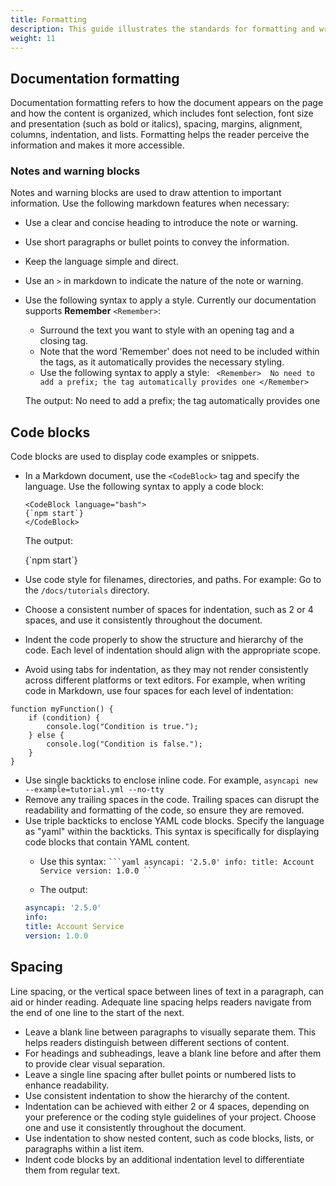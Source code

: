 ```yaml
---
title: Formatting
description: This guide illustrates the standards for formatting and writing our documentation.
weight: 11
---
```


## Documentation formatting

Documentation formatting refers to how the document appears on the page and how the content is organized, which includes font selection, font size and presentation (such as bold or italics), spacing, margins, alignment, columns, indentation, and lists. Formatting helps the reader perceive the information and makes it more accessible. 

### Notes and warning blocks

Notes and warning blocks are used to draw attention to important information. Use the following markdown features when necessary:

- Use a clear and concise heading to introduce the note or warning.
- Use short paragraphs or bullet points to convey the information.
- Keep the language simple and direct.
- Use an `>` in markdown to indicate the nature of the note or warning. 
- Use the following syntax to apply a style. Currently our documentation supports **Remember** `<Remember>`:
  * Surround the text you want to style with an opening <Remember> tag and a closing </Remember> tag.
  * Note that the word 'Remember' does not need to be included within the tags, as it automatically provides the necessary styling.
  * Use the following syntax to apply a style:
  ` <Remember> 
  No need to add a prefix; the tag automatically provides one
  </Remember>`
  
  The output: 
  <Remember> 
  No need to add a prefix; the tag automatically provides one
  </Remember>

## Code blocks

Code blocks are used to display code examples or snippets. 

- In a Markdown document, use the `<CodeBlock>` tag and specify the language.
  Use the following syntax to apply a code block:
  ```
  <CodeBlock language="bash">
  {`npm start`}
  </CodeBlock>
  ```
  
  The output:
  
  <CodeBlock language="bash">
  {`npm start`}
  </CodeBlock>
  
- Use code style for filenames, directories, and paths. For example: Go to the `/docs/tutorials` directory.
- Choose a consistent number of spaces for indentation, such as 2 or 4 spaces, and use it consistently throughout the document.
- Indent the code properly to show the structure and hierarchy of the code. Each level of indentation should align with the appropriate scope.
- Avoid using tabs for indentation, as they may not render consistently across different platforms or text editors.
For example, when writing code in Markdown, use four spaces for each level of indentation:
```
function myFunction() {
    if (condition) {
        console.log("Condition is true.");
    } else {
        console.log("Condition is false.");
    }
}
```
- Use single backticks to enclose inline code. For example, `asyncapi new --example=tutorial.yml --no-tty`
- Remove any trailing spaces in the code. Trailing spaces can disrupt the readability and formatting of the code, so ensure they are removed.
- Use triple backticks to enclose YAML code blocks. Specify the language as "yaml" within the backticks. This syntax is specifically for displaying code blocks that contain YAML content.
  * Use this syntax:
  ` ```yaml
  asyncapi: '2.5.0'
  info:
  title: Account Service
  version: 1.0.0
  ``` `
  
  * The output:
  ```yaml
  asyncapi: '2.5.0'
  info:
  title: Account Service
  version: 1.0.0
  ```

## Spacing

Line spacing, or the vertical space between lines of text in a paragraph, can aid or hinder reading. Adequate line spacing helps readers navigate from the end of one line to the start of the next.

- Leave a blank line between paragraphs to visually separate them. This helps readers distinguish between different sections of content.
- For headings and subheadings, leave a blank line before and after them to provide clear visual separation.
- Leave a single line spacing after bullet points or numbered lists to enhance readability.
- Use consistent indentation to show the hierarchy of the content.
- Indentation can be achieved with either 2 or 4 spaces, depending on your preference or the coding style guidelines of your project. Choose one and use it consistently throughout the document.
- Use indentation to show nested content, such as code blocks, lists, or paragraphs within a list item.
- Indent code blocks by an additional indentation level to differentiate them from regular text.
